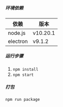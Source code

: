 ##### 环境依赖

| 依赖     | 版本     |
| -------- | -------- |
| node.js  | v10.20.1 |
| electron | v9.1.2   |

##### 运行步骤

1. `npm install`
2. `npm start`

##### 打包

`npm run package`


